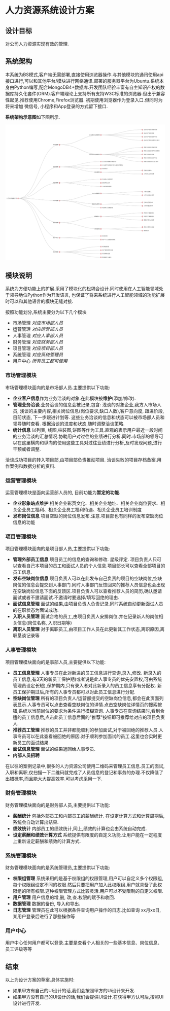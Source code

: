# 人力资源系统设计方案

## 设计目标

对公司人力资源实现有效的管理.

## 系统架构

本系统为BS模式,客户端无需部署,直接使用浏览器操作.与其他模块的通讯使用api接口进行,可以和其他平台/模块进行网络通讯.部署的服务器平台为Ubuntu.系统本身由Python编写,配合MongoDB4+数据库.开发团队经验丰富有自主知识产权的数据库持久化套件(ORM).客户端理论上支持所有支持W3C标准的浏览器.但出于兼容性起见.推荐使用Chrome,Firefox浏览器. 初期使用浏览器作为登录入口.但同时为将来增加 微信号, 小程序和App登录的方式留下接口.

**系统架构示意图**如下图所示.

<img src="image/系统架构图.png" style="width: 900px">


## 模块说明

系统为方便功能上的扩展.采用了模块化的松耦合设计.同时使用在人工智能领域处于领导地位Python作为开发语言, 也保证了将来系统进行人工智能领域的功能扩展时可以和其他语言的模块无缝对接.

按照功能划分,系统主要分为以下几个模块

* 市场管理  *对应市场部人员*
* 运营管理  *对应运营部人员*
* 人事管理  *对应人事部人员*
* 财务管理  *对应财务部人员*
* 项目管理  *对应项目部人员*
* 系统管理  *对应系统管理员*
* 用户中心  *所有员工都可使用*


### 市场管理模块

市场管理模块面向的是市场部人员.主要提供以下功能:

* **企业客户信息**作为业务洽谈的对象.在此模块被**维护**(添加/修改).
* **管理业务洽谈**.业务洽谈的信息会被记录,包含: 浅谈的对象企业,我方人市场人员, 浅谈的主要内容,相关岗位信息(岗位要求,缺口人数),客户意向度, 跟进阶段, 目前状态, 下一步跟进计划等. 这些业务洽谈的信息和状态可以被市场部人员和领导随时查看. 根据洽谈的进度和状态,随时调整洽谈策略.
* **统计信息** 以列表, 线图,柱装图,饼图等作为工具.直观的表示用户最近一段时间的业务洽谈的汇总情况.协助用户对过往的业绩进行分析.同时.市场部的领导可以在这里横向和纵向的使用这些工具对过往业绩进行分析,及时发现问题,进行干预或者调整.

洽谈成功项目的转入项目部,由项目部负责推动项目.
洽谈失败的项目存档备案.用作案例和数据分析的资料.

### 运营管理模块

运营管理模块是面向运营部人员的, 目前功能为**暂定的功能**.

* **企业形象站点维护** 相关企业彩页文化、相关企业地址、相关企业岗位要求、相关企业员工福利、相关企业员工福利待遇、相关企业员工培训制度
* **发布岗位信息** 项目空缺的岗位信息发布.注意.项目部也有同样的发布空缺岗位信息的功能

### 项目管理模块

项目管理模块面向的是项目部人员,主要提供以下功能:

* **管理外部员工信息**  项目员工的信息的查询和修改. 星级评定. 项目负责人只可以查看自己本项目的员工和面试人员的个人信息.项目部长可以查看全部项目的员工信息.
* **发布空缺岗位信息** 项目负责人可以在此发布自己负责的项目的空缺岗位,空缺岗位的信息会提交到人事部门.同时人事部门反馈回来的推荐人员信息也会出现在空缺岗位信息下面的反馈区.项目负责人可以查看推荐人员的简历,确认邀请面试或者不邀请面试.不邀请时要选择/填写回绝的理由.
* **面试信息管理** 面试的结果,由项目负责人负责记录.同时系统自动更新面试人员的在职状态为面试成功.
* **入职人员管理** 面试合格的员工,由项目负责人安排岗位.并在记录新人的岗位相关信息(岗位名称, 入职日期等)
* **离职人员管理** 对于离职员工,由项目工作人员在此更新其工作状态,离职原因,离职垦谈记录等

### 人事管理模块

项目管理模块面向的是事部人员,主要提供以下功能:

* **员工信息管理** 人事专员在此对新进的员工信息进行查询,录入,修改. 新录入的员工信息,有3天的新员工保护期(或者说是此人事专员的优先安置权,可由系统管理员设定长短),保护期内,只有录入者对此新录入的员工信息享有分配权. 新员工保护期过后,所有的人事专员都可以对此员工信息进行分配. 
* **空缺岗位管理** 所有的项目负责人/运营部提交的空缺岗位信息,都会在此页面列表显示.人事专员可以点击查看空缺岗位的详情.点击空缺岗位详情页的搜索按钮,系统以当前岗位的要求为条件进行模糊查询. 人事专员在查询结果时,看到合适的员工信息后,点击此员工信息后面的"推荐"按钮即可推荐给对应的项目负责人.
* **推荐员工管理** 推荐的员工并非都能顺利的参加面试,对于被回绝的推荐人员.人事专员可以在此查看被回绝的原因.对于顺利参加面试的员工.这里也会实时更新员工的面试结果.
* **面试信息管理** 面试的结果返回给人事专员.
* **内部人员招聘** 

在以往的案例记录中,很多的人力资源公司使用二维码来管理员工信息.员工的面试,入职和离职,仅扫描一下二维码就完成了人员信息的登记和事务的办理.不仅降低了出错概率,而且能大大提高效率.可以考虑采用一下.

### 财务管理模块

财务管理模块面向的是财务部人员,主要提供以下功能:

* **薪酬统计** 包括外部员工和内部员工的薪酬统计. 在设定计算方式和计算周期后,系统会自动计算出结果.
* **绩效统计** 内部员工的绩效统计,同上,绩效的计算也会由系统自动完成.
* **设定薪酬和绩效计算方式** 系统提供有限度的自定义功能.让用户能在一定程度上重新设定薪酬和绩效的计算方式.

### 系统管理模块

财务管理模块面向的是系统管理员,主要提供以下功能:

* **权限组管理** 系统采用的是基于权限组的权限管理,用户可以自定义多个权限组,每个权限组设定不同的权限.然后只要把用户加入此权限组.用户就具备了此权限组的所有权限.这种权限管理方式比较灵活.用户可以不受限制的自定义权限.
* **用户管理** 用户信息的增,删, 改,查.权限的赋予和收回.
* **数据管理** 数据的备份, 导入和导出.
* **日志管理** 管理员在此可以根据条件查询用户操作的日志.比如查询 xx月xx日,某用户登录后进行了那些操作等

### 用户中心

用户中心任何用户都可以登录.主要是查看个人相关的一些基本信息、岗位信息、员工评级等等

## 结束

以上为设计方案的草案.具体实施时:

* 如果甲方有自己的UI设计的话,我们会按照甲方的Ui设计来开发.
* 如果甲方没有自己的UI设计的话,我们会提供UI设计.在获得甲方认可后,按照UI设计进行开发.

